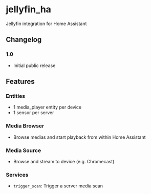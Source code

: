 # jellyfin_ha

Jellyfin integration for Home Assistant

## Changelog

### 1.0

- Initial public release

## Features

### Entities

- 1 media_player entity per device
- 1 sensor per server
  
### Media Browser

- Browse medias and start playback from within Home Assistant
  
### Media Source

- Browse and stream to device (e.g. Chromecast)

### Services

- `trigger_scan`: Trigger a server media scan

